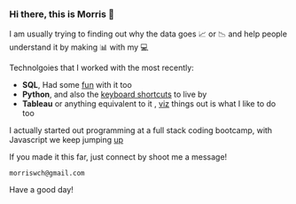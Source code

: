 ### Hi there, this is Morris 👋

I am usually trying to finding out why the data goes :chart_with_upwards_trend: or :chart_with_downwards_trend: and help people understand it by making :bar_chart: with my :computer:

Technolgoies that I worked with the most recently:
- **SQL**, Had some [fun](https://medium.com/@tuewithmorris/solving-a-murder-with-sql-ec6cd7faeb79) with it too
- **Python**, and also the [keyboard shortcuts](https://medium.com/@tuewithmorris/google-colab-notebooks-keyboard-shortcuts-aa6a008fb91b) to live by
- **Tableau** or anything equivalent to it , [viz](https://medium.com/@tuewithmorris/visualising-the-world-press-freedom-index-2020-with-tableau-a10790cd90ae) things out is what I like to do too

I actually started out programming at a full stack coding bootcamp, with Javascript we keep jumping [up](http://datjumper.surge.sh/)

If you made it this far, just connect by shoot me a message!
```
morriswch@gmail.com
```

Have a good day!
